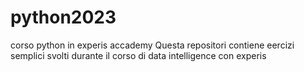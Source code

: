 # python2023
corso python in experis accademy
Questa repositori contiene eercizi semplici svolti durante il corso di data intelligence con experis
